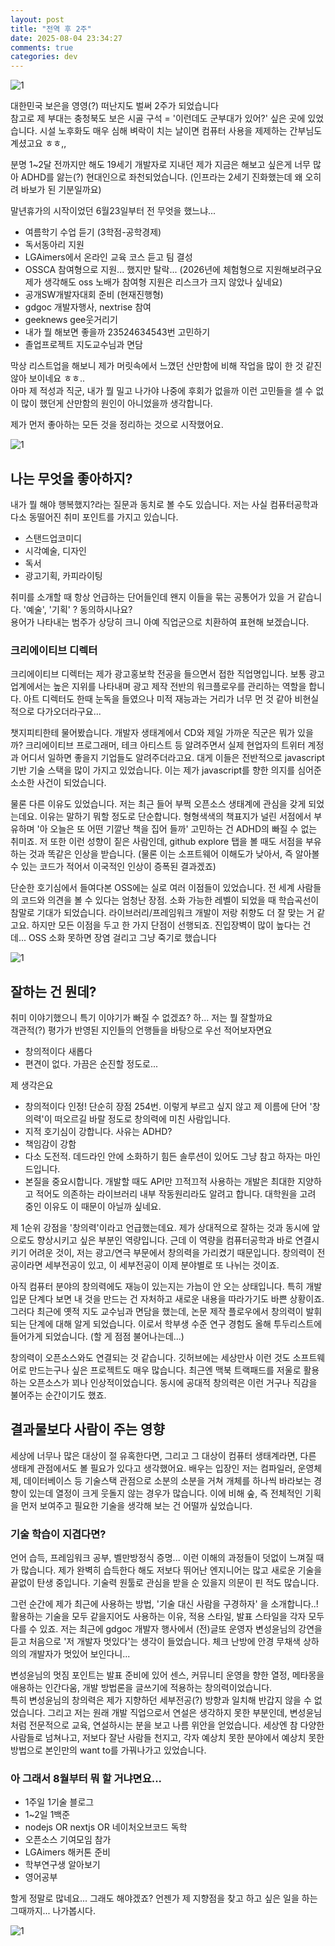 ```yaml
---
layout: post
title: "전역 후 2주"
date: 2025-08-04 23:34:27
comments: true
categories: dev
---  
```


![1](/assets/images/IMG_3802.PNG)

대한민국 보은을 영영(?) 떠난지도 벌써 2주가 되었습니다  
참고로 제 부대는 충청북도 보은 시골 구석 = '이런데도 군부대가 있어?' 싶은 곳에 있었습니다. 시설 노후화도 매우 심해 벼락이 치는 날이면 컴퓨터 사용을 제제하는 간부님도 계셨고요 ㅎㅎ,,  
  
분명 1~2달 전까지만 해도 19세기 개발자로 지내던 제가 지금은 해보고 싶은게 너무 많아 ADHD를 앓는(?) 현대인으로 좌천되었습니다. (인프라는 2세기 진화했는데 왜 오히려 바보가 된 기분일까요)  
  
말년휴가의 시작이었던 6월23일부터 전 무엇을 했느냐...  
  
- 여름학기 수업 듣기 (3학점-공학경제)
- 독서동아리 지원
- LGAimers에서 온라인 교육 코스 듣고 팀 결성
- OSSCA 참여형으로 지원... 했지만 탈락... (2026년에 체험형으로 지원해보려구요 제가 생각해도 oss 노배가 참여형 지원은 리스크가 크지 않았나 싶네요)  
-  공개SW개발자대회 준비 (현재진행형) 
- gdgoc 개발자행사, nextrise 참여
- geeknews gee웃거리기
- 내가 뭘 해보면 좋을까 23524634543번 고민하기
- 졸업프로젝트 지도교수님과 면담
  
막상 리스트업을 해보니 제가 머릿속에서 느꼈던 산만함에 비해 작업을 많이 한 것 같진 않아 보이네요 ㅎㅎ..  
아마 제 적성과 직군, 내가 뭘 밀고 나가야 나중에 후회가 없을까 이런 고민들을 셀 수 없이 많이 했던게 산만함의 원인이 아니었을까 생각합니다. 
  
제가 먼저 좋아하는 모든 것을 정리하는 것으로 시작했어요.  

![1](/assets/images/IMG_3447.PNG)

## 나는 무엇을 좋아하지? ##  
내가 뭘 해야 행복했지?라는 질문과 동치로 볼 수도 있습니다. 저는 사실 컴퓨터공학과 다소 동떨어진 취미 포인트를 가지고 있습니다.

- 스탠드업코미디
- 시각예술, 디자인
- 독서
- 광고기획, 카피라이팅

취미를 소개할 때 항상 언급하는 단어들인데 왠지 이들을 묶는 공통어가 있을 거 같습니다. '예술', '기획' ? 동의하시나요?  
용어가 나타내는 범주가 상당히 크니 아예 직업군으로 치환하여 표현해 보겠습니다. 
### 크리에이티브 디렉터 ###
크리에이티브 디렉터는 제가 광고홍보학 전공을 들으면서 접한 직업명입니다. 보통 광고업계에서는 높은 지위를 나타내며 광고 제작 전반의 워크플로우를 관리하는 역할을 합니다. 아트 디렉터도 한때 눈독을 들였으나 미적 재능과는 거리가 너무 먼 것 같아 비현실적으로 다가오더라구요...  
  
챗지피티한테 물어봤습니다. 개발자 생태계에서 CD와 제일 가까운 직군은 뭐가 있을까? 크리에이티브 프로그래머, 테크 아티스트 등 알려주면서 실제 현업자의 트위터 계정과 어디서 일하면 좋을지 기업들도 알려주더라고요. 대게 이들은 전반적으로 javascript 기반 기술 스택을 많이 가지고 있었습니다. 이는 제가 javascript를 향한 의지를 심어준 소소한 사건이 되었습니다.  
  
물론 다른 이유도 있었습니다. 저는 최근 들어 부쩍 오픈소스 생태계에 관심을 갖게 되었는데요. 이유는 말하기 뭐할 정도로 단순합니다. 형형색색의 책표지가 널린 서점에서 부유하며 '아 오늘은 또 어떤 기깔난 책을 집어 들까' 고민하는 건 ADHD의 빠질 수 없는 취미죠. 저 또한 이런 성향이 짙은 사람인데, github explore 탭을 볼 때도 서점을 부유하는 것과 똑같은 인상을 받습니다. (물론 이는 소프트웨어 이해도가 낮아서, 즉 알아볼 수 있는 코드가 적어서 이국적인 인상이 증폭된 결과겠죠)  
  
단순한 호기심에서 들여다본 OSS에는 실로 여러 이점들이 있었습니다. 전 세계 사람들의 코드와 의견을 볼 수 있다는 엄청난 장점. 소화 가능한 레벨이 되었을 때 학습곡선이 참말로 기대가 되었습니다. 라이브러리/프레임워크 개발이 저랑 취향도 더 잘 맞는 거 같고요. 하지만 모든 이점을 두고 한 가지 단점이 선행되죠. 진입장벽이 많이 높다는 건데... OSS 소화 못하면 장염 걸리고 그냥 죽기로 했습니다  
  
![1](/assets/images/CDCE1C5E-F776-4ABD-9839-9539C273F390.JPG)

## 잘하는 건 뭔데? ##
취미 이야기했으니 특기 이야기가 빠질 수 없겠죠? 하... 저는 뭘 잘할까요  
객관적(?) 평가가 반영된 지인들의 언행들을 바탕으로 우선 적어보자면요

- 창의적이다 새롭다
- 편견이 없다. 가끔은 순진할 정도로...

제 생각은요

- 창의적이다 인정! 단순히 장점 254번. 이렇게 부르고 싶지 않고 제 이름에 단어 '창의력'이 떠오르길 바랄 정도로 창의력에 미친 사람입니다.
- 지적 호기심이 강합니다. 사유는 ADHD?
- 책임감이 강함
- 다소 도전적. 데드라인 안에 소화하기 힘든 솔루션이 있어도 그냥 참고 하자는 마인드입니다.
- 본질을 중요시합니다. 개발할 때도 API만 끄적끄적 사용하는 개발은 최대한 지양하고 적어도 의존하는 라이브러리 내부 작동원리라도 알려고 합니다. 대학원을 고려 중인 이유도 이 때문이 아닐까 싶네요.

제 1순위 강점을 '창의력'이라고 언급했는데요. 제가 상대적으로 잘하는 것과 동시에 앞으로도 향상시키고 싶은 부분인 역량입니다. 근데 이 역량을 컴퓨터공학과 바로 연결시키기 어려운 것이, 저는 광고/연극 부문에서 창의력을 가리켰기 때문입니다. 창의력이 전공이라면 세부전공이 있고, 이 세부전공이 이제 분야별로 또 나뉘는 것이죠. 
  
아직 컴퓨터 분야의 창의력에도 재능이 있는지는 가늠이 안 오는 상태입니다. 특히 개발 입문 단계다 보면 내 것을 만드는 건 자처하고 새로운 내용을 따라가기도 바쁜 상황이죠. 그러다 최근에 옛적 지도 교수님과 면담을 했는데, 논문 제작 플로우에서 창의력이 발휘되는 단계에 대해 알게 되었습니다. 이로서 학부생 수준 연구 경험도 올해 투두리스트에 들어가게 되었습니다. (할 게 점점 불어나는데...)
  
창의력이 오픈소스와도 연결되는 것 같습니다. 깃허브에는 세상만사 이런 것도 소프트웨어로 만드는구나 싶은 프로젝트도 매우 많습니다. 최근엔 맥북 트랙패드를 저울로 활용하는 오픈소스가 꾀나 인상적이었습니다. 동시에 공대적 창의력은 이런 거구나 직감을 불어주는 순간이기도 했죠. 
  
## 결과물보다 사람이 주는 영향 ## 
세상에 너무나 많은 대상이 절 유혹한다면, 그리고 그 대상이 컴퓨터 생태계라면, 다른 생태계 관점에서도 볼 필요가 있다고 생각했어요. 배우는 입장인 저는 컴파일러, 운영체제, 데이터베이스 등 기술스택 관점으로 소분의 소분을 거쳐 개체를 하나씩 바라보는 경향이 있는데 열정이 크게 웃돌지 않는 경우가 많습니다. 이에 비해 숲, 즉 전체적인 기획을 먼저 보여주고 필요한 기술을 생각해 보는 건 어떨까 싶었습니다. 
  
### 기술 학습이 지겹다면? ###
언어 습득, 프레임워크 공부, 벨만방정식 증명... 이런 이해의 과정들이 덧없이 느껴질 때가 많습니다. 제가 완벽히 습득한다 해도 저보다 뛰어난 엔지니어는 많고 새로운 기술을 끝없이 탄생 중입니다. 기술력 원툴로 관심을 받을 순 있을지 의문이 핀 적도 많습니다.
  
그런 순간에 제가 최근에 사용하는 방법, '기술 대신 사람을 구경하자' 을 소개합니다..!  
활용하는 기술을 모두 같을지어도 사용하는 이유, 적용 스타일, 발표 스타일을 각자 모두 다를 수 있죠. 저는 최근에 gdgoc 개발자 행사에서 (전)글또 운영자 변성윤님의 강연을 듣고 처음으로 '저 개발자 멋있다'는 생각이 들었습니다. 체크 난방에 안경 무채색 상하의의 개발자가 멋있어 보인다니... 
  
변성윤님의 멋짐 포인트는 발표 준비에 있어 센스, 커뮤니티 운영을 향한 열정, 메타몽을 애용하는 인간다움, 개발 방법론을 글쓰기에 적용하는 창의력이었습니다.  
특히 변성윤님의 창의력은 제가 지향하던 세부전공(?) 방향과 일치해 반갑지 않을 수 없었습니다. 그리고 저는 원래 개발 직업으로서 연설은 생각하지 못한 부분인데, 변성윤님처럼 전문적으로 교육, 연설하시는 분을 보고 나름 위안을 얻었습니다. 세상엔 참 다양한 사람들로 넘쳐나고, 저보다 잘난 사람들 천지고, 각자 예상치 못한 분야에서 예상치 못한 방법으로 본인만의 want to를 가꿔나가고 있었습니다. 

### 아 그래서 8월부터 뭐 할 거냐면요... ###
- 1주일 1기술 블로그
- 1~2일 1백준
- nodejs OR nextjs OR 네이처오브코드 독학
- 오픈소스 기여모임 참가
- LGAimers 해커톤 준비
- 학부연구생 알아보기
- 영어공부

할게 정말로 많네요... 그래도 해야겠죠? 언젠가 제 지향점을 찾고 하고 싶은 일을 하는 그때까지... 나가봅시다.

![1](/assets/images/oardefault.jpg)